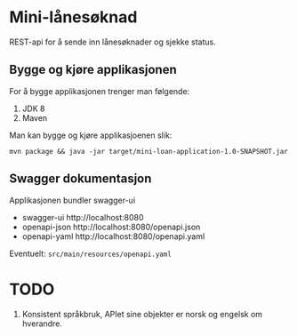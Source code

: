 # Mini-lånesøknad

REST-api for å sende inn lånesøknader og sjekke status.

## Bygge og kjøre applikasjonen

For å bygge applikasjonen trenger man følgende:
1. JDK 8
1. Maven

Man kan bygge og kjøre applikasjoenen slik:
```shell script
mvn package && java -jar target/mini-loan-application-1.0-SNAPSHOT.jar
```

## Swagger dokumentasjon

Applikasjonen bundler swagger-ui

* swagger-ui http://localhost:8080
* openapi-json http://localhost:8080/openapi.json
* openapi-yaml http://localhost:8080/openapi.yaml

Eventuelt: `src/main/resources/openapi.yaml`

# TODO
1. Konsistent språkbruk, APIet sine objekter er norsk og engelsk om hverandre. 
